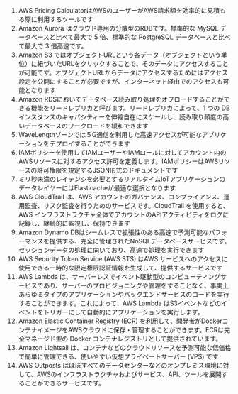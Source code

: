 1. AWS Pricing CalculatorはAWSのユーザーがAWS請求額を効率的に見積もる際に利用するツールです
2. Amazon Aurora はクラウド専用の分散型のRDBです。標準的な MySQL データベースと比べて最大で 5 倍、標準的な PostgreSQL データベースと比べて最大で 3 倍高速です。
3. Amazon S3 ではオブジェクトURLという各データ（オブジェクトという単位）に紐づいたURLをクリックすることで、そのデータにアクセスすることが可能です。オブジェクトURLからデータにアクセスするためにはアクセス設定を公開にすることが必要ですが、インターネット経由でのアクセスも可能となります
4.  Amazon RDSにおいてデータベース読み取り処理をオフロードすることができる機能をリードレプリカと呼びます。リードレプリカによって、1 つの DB インスタンスのキャパシティーを伸縮自在にスケールし、読み取り頻度の高いデータベースのワークロードを緩和できます
5.  WaveLengthゾーンでは５G通信を利用した高速アクセスが可能なアプリケーションをデプロイすることができます
6.  IAMポリシーを使用してIAMユーザーやIAMロールに対してアカウント内のAWSリソースに対するアクセス許可を定義します。IAMポリシーはAWSリソースの許可権限を規定するJSON形式のドキュメントです
7.  ミリ秒未満のレイテンシを必要とするリアルタイムIoTアプリケーションのデータレイヤーにはElasticacheが最適な選択となります
8.  AWS CloudTrail は、AWS アカウントのガバナンス、コンプライアンス、運用監査、リスク監査を行うためのサービスです。CloudTrail を使用すると、AWS インフラストラクチャ全体でアカウントのAPIアクティビティをログに記録し、継続的に監視し、保持できます
9.  Amazon Dynamo DBはシームレスで拡張性のある高速で予測可能なパフォーマンスを提供する、完全に管理されたNoSQLデータベースサービスです。セッションデータの処理に向いており、高速で処理を実行できます
10.  AWS Security Token Service (AWS STS) はAWS サービスへのアクセスに使用できる一時的な限定権限認証情報を生成して、提供するサービスです
11.  AWS Lambda は、サーバーレスでイベント駆動型のコンピューティングサービスであり、サーバーのプロビジョニングや管理をすることなく、事実上あらゆるタイプのアプリケーションやバックエンドサービスのコードを実行することができます。これによって、AWS Lambda はS3イベントなどのイベントをトリガーにして自動的にアプリケーションを実行します。
12.  Amazon Elastic Container Registry (ECR) を利用して、開発者がDockerコンテナイメージをAWSクラウドに保存・管理することができます。ECRは完全マネージド型の Docker コンテナレジストリとして提供されています。
13.  Amazon Lightsail は、コンテナなどのクラウドリソースを予測可能な低価格で簡単に管理できる、使いやすい仮想プライベートサーバー (VPS) です
14.  AWS Outposts はほぼすべてのデータセンターなどのオンプレミス環境に対して、AWSのインフラストラクチャおよびサービス、API、ツールを展開することができるサービスです。
